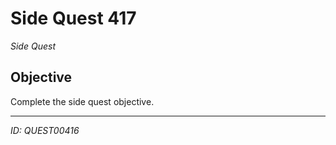 # Side Quest 417

*Side Quest*

## Objective
Complete the side quest objective.

---
*ID: QUEST00416*